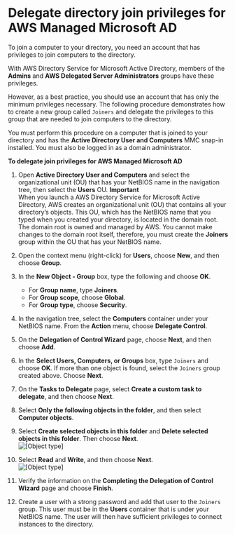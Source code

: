 # Delegate directory join privileges for AWS Managed Microsoft AD<a name="directory_join_privileges"></a>

To join a computer to your directory, you need an account that has privileges to join computers to the directory\. 

With AWS Directory Service for Microsoft Active Directory, members of the **Admins** and **AWS Delegated Server Administrators** groups have these privileges\.

However, as a best practice, you should use an account that has only the minimum privileges necessary\. The following procedure demonstrates how to create a new group called `Joiners` and delegate the privileges to this group that are needed to join computers to the directory\.

You must perform this procedure on a computer that is joined to your directory and has the **Active Directory User and Computers** MMC snap\-in installed\. You must also be logged in as a domain administrator\.

**To delegate join privileges for AWS Managed Microsoft AD**

1. Open **Active Directory User and Computers** and select the organizational unit \(OU\) that has your NetBIOS name in the navigation tree, then select the **Users** OU\.
**Important**  
When you launch a AWS Directory Service for Microsoft Active Directory, AWS creates an organizational unit \(OU\) that contains all your directory’s objects\. This OU, which has the NetBIOS name that you typed when you created your directory, is located in the domain root\. The domain root is owned and managed by AWS\. You cannot make changes to the domain root itself, therefore, you must create the **Joiners** group within the OU that has your NetBIOS name\.

1. Open the context menu \(right\-click\) for **Users**, choose **New**, and then choose **Group**\. 

1. In the **New Object \- Group** box, type the following and choose **OK**\.
   + For **Group name**, type **Joiners**\.
   + For **Group scope**, choose **Global**\.
   + For **Group type**, choose **Security**\.

1. In the navigation tree, select the **Computers** container under your NetBIOS name\. From the **Action** menu, choose **Delegate Control**\.

1. On the **Delegation of Control Wizard** page, choose **Next**, and then choose **Add**\.

1. In the **Select Users, Computers, or Groups** box, type `Joiners` and choose **OK**\. If more than one object is found, select the `Joiners` group created above\. Choose **Next**\.

1. On the **Tasks to Delegate** page, select **Create a custom task to delegate**, and then choose **Next**\.

1. Select **Only the following objects in the folder**, and then select **Computer objects**\. 

1. Select **Create selected objects in this folder** and **Delete selected objects in this folder**\. Then choose **Next**\.  
![\[Object type\]](http://docs.aws.amazon.com/directoryservice/latest/admin-guide/images/aduc_directory_join_linux.png)

1. Select **Read** and **Write**, and then choose **Next**\.  
![\[Object type\]](http://docs.aws.amazon.com/directoryservice/latest/admin-guide/images/aduc_directory_join_permissions.png)

1. Verify the information on the **Completing the Delegation of Control Wizard** page and choose **Finish**\. 

1. Create a user with a strong password and add that user to the `Joiners` group\. This user must be in the **Users** container that is under your NetBIOS name\. The user will then have sufficient privileges to connect instances to the directory\.